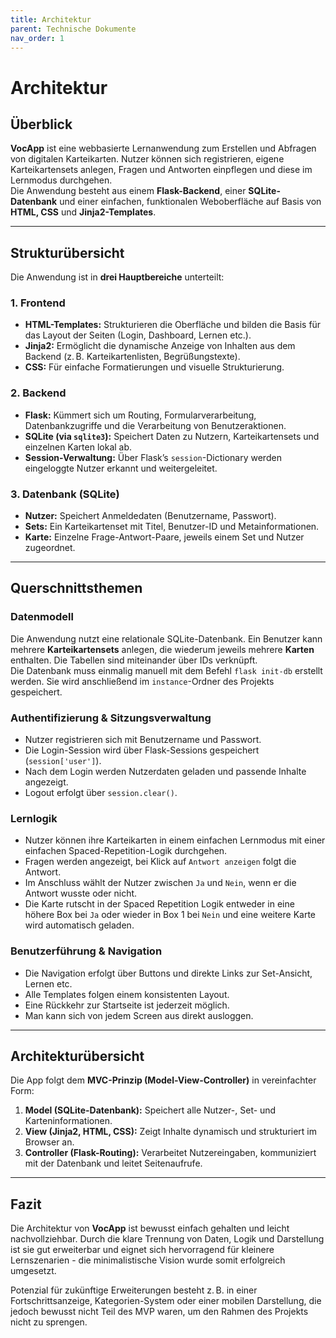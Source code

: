 ```yaml
---
title: Architektur
parent: Technische Dokumente
nav_order: 1
---
```


# Architektur

## Überblick

**VocApp** ist eine webbasierte Lernanwendung zum Erstellen und Abfragen von digitalen Karteikarten. Nutzer können sich registrieren, eigene Karteikartensets anlegen, Fragen und Antworten einpflegen und diese im Lernmodus durchgehen.  
Die Anwendung besteht aus einem **Flask-Backend**, einer **SQLite-Datenbank** und einer einfachen, funktionalen Weboberfläche auf Basis von **HTML, CSS** und **Jinja2-Templates**.

---

## Strukturübersicht

Die Anwendung ist in **drei Hauptbereiche** unterteilt:

### 1. Frontend

- **HTML-Templates:** Strukturieren die Oberfläche und bilden die Basis für das Layout der Seiten (Login, Dashboard, Lernen etc.).
- **Jinja2:** Ermöglicht die dynamische Anzeige von Inhalten aus dem Backend (z. B. Karteikartenlisten, Begrüßungstexte).
- **CSS:** Für einfache Formatierungen und visuelle Strukturierung.

### 2. Backend

- **Flask:** Kümmert sich um Routing, Formularverarbeitung, Datenbankzugriffe und die Verarbeitung von Benutzeraktionen.
- **SQLite (via `sqlite3`):** Speichert Daten zu Nutzern, Karteikartensets und einzelnen Karten lokal ab.
- **Session-Verwaltung:** Über Flask’s `session`-Dictionary werden eingeloggte Nutzer erkannt und weitergeleitet.

### 3. Datenbank (SQLite)

- **Nutzer:** Speichert Anmeldedaten (Benutzername, Passwort).
- **Sets:** Ein Karteikartenset mit Titel, Benutzer-ID und Metainformationen.
- **Karte:** Einzelne Frage-Antwort-Paare, jeweils einem Set und Nutzer zugeordnet.

---

## Querschnittsthemen

### Datenmodell

Die Anwendung nutzt eine relationale SQLite-Datenbank. Ein Benutzer kann mehrere **Karteikartensets** anlegen, die wiederum jeweils mehrere **Karten** enthalten. Die Tabellen sind miteinander über IDs verknüpft.  
Die Datenbank muss einmalig manuell mit dem Befehl `flask init-db` erstellt werden. Sie wird anschließend im `instance`-Ordner des Projekts gespeichert.

### Authentifizierung & Sitzungsverwaltung

- Nutzer registrieren sich mit Benutzername und Passwort.
- Die Login-Session wird über Flask-Sessions gespeichert (`session['user']`).
- Nach dem Login werden Nutzerdaten geladen und passende Inhalte angezeigt.
- Logout erfolgt über `session.clear()`.

### Lernlogik

- Nutzer können ihre Karteikarten in einem einfachen Lernmodus mit einer einfachen Spaced-Repetition-Logik durchgehen.
- Fragen werden angezeigt, bei Klick auf `Antwort anzeigen` folgt die Antwort.
- Im Anschluss wählt der Nutzer zwischen `Ja` und `Nein`, wenn er die Antwort wusste oder nicht.
- Die Karte rutscht in der Spaced Repetition Logik entweder in eine höhere Box bei `Ja` oder wieder in Box 1 bei `Nein` und eine weitere Karte wird automatisch geladen.

### Benutzerführung & Navigation

- Die Navigation erfolgt über Buttons und direkte Links zur Set-Ansicht, Lernen etc.
- Alle Templates folgen einem konsistenten Layout.
- Eine Rückkehr zur Startseite ist jederzeit möglich.
- Man kann sich von jedem Screen aus direkt ausloggen.

---

## Architekturübersicht

Die App folgt dem **MVC-Prinzip (Model-View-Controller)** in vereinfachter Form:

1. **Model (SQLite-Datenbank):** Speichert alle Nutzer-, Set- und Karteninformationen.
2. **View (Jinja2, HTML, CSS):** Zeigt Inhalte dynamisch und strukturiert im Browser an.
3. **Controller (Flask-Routing):** Verarbeitet Nutzereingaben, kommuniziert mit der Datenbank und leitet Seitenaufrufe.

---

## Fazit

Die Architektur von **VocApp** ist bewusst einfach gehalten und leicht nachvollziehbar. Durch die klare Trennung von Daten, Logik und Darstellung ist sie gut erweiterbar und eignet sich hervorragend für kleinere Lernszenarien - die minimalistische Vision wurde somit erfolgreich umgesetzt. 

Potenzial für zukünftige Erweiterungen besteht z. B. in einer Fortschrittsanzeige, Kategorien-System oder einer mobilen Darstellung, die jedoch bewusst nicht Teil des MVP waren, um den Rahmen des Projekts nicht zu sprengen.

